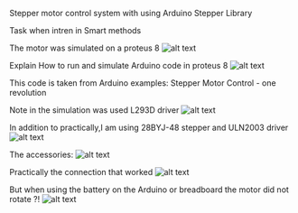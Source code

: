 Stepper motor control system with using Arduino Stepper Library

Task when intren in Smart methods

The motor was simulated on a proteus 8
![alt text](https://github.com/MohammadYAmmar/Motors-Control-System/blob/master/Stepper%20motor%20control%20system/GIF%20Simulation%20in%20proteus%208%20to%20Stepper%20%20motor%20control%20system.gif "Simulation in proteus 8")

Explain How to run and simulate Arduino code in proteus 8
![alt text](https://github.com/MohammadYAmmar/Motors-Control-System/blob/master/Stepper%20motor%20control%20system/GIF%20How%20to%20run%20and%20simulate%20Arduino%20code%20in%20proteus%208.gif "To run Simulation in proteus 8")

This code is taken from Arduino examples: Stepper Motor Control - one revolution

Note in the simulation was used L293D driver
![alt text](https://github.com/MohammadYAmmar/Motors-Control-System/blob/master/Stepper%20motor%20control%20system/Image%20of%20simulation%20to%20Stepper%20motor%20control%20system.png "Simulation")

In addition to practically,I am using 28BYJ-48 stepper and ULN2003 driver
![alt text](https://github.com/MohammadYAmmar/Motors-Control-System/blob/master/Stepper%20motor%20control%20system/GIF%20practical%20part%20application%20applied%20to%20Stepper%20motor%20and%20ULN2003.gif "practically")
 
The accessories:
![alt text](https://github.com/MohammadYAmmar/Motors-Control-System/blob/master/Stepper%20motor%20control%20system/Stepper%20motor%20and%20ULN2003%20accessories.jpeg "accessories")

Practically the connection that worked
![alt text](https://github.com/MohammadYAmmar/Motors-Control-System/blob/master/Stepper%20motor%20control%20system/Practically%20the%20connection%20that%20worked.jpeg "connection")

But when using the battery on the Arduino or breadboard  the motor did not rotate ?!
![alt text](https://github.com/MohammadYAmmar/Motors-Control-System/blob/master/Stepper%20motor%20control%20system/Practically%20it%20did%20not%20work%20with%20battery%20instead%20of%20USB.jpeg "connection not worked ")

